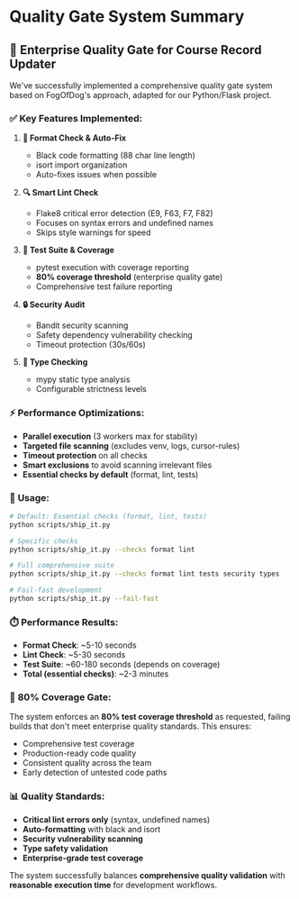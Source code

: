 # Quality Gate System Summary

## 🎯 Enterprise Quality Gate for Course Record Updater

We've successfully implemented a comprehensive quality gate system based on FogOfDog's approach, adapted for our Python/Flask project.

### ✅ **Key Features Implemented:**

1. **🎨 Format Check & Auto-Fix**
   - Black code formatting (88 char line length)
   - isort import organization
   - Auto-fixes issues when possible

2. **🔍 Smart Lint Check**
   - Flake8 critical error detection (E9, F63, F7, F82)
   - Focuses on syntax errors and undefined names
   - Skips style warnings for speed

3. **🧪 Test Suite & Coverage**
   - pytest execution with coverage reporting
   - **80% coverage threshold** (enterprise quality gate)
   - Comprehensive test failure reporting

4. **🔒 Security Audit**
   - Bandit security scanning
   - Safety dependency vulnerability checking
   - Timeout protection (30s/60s)

5. **🔧 Type Checking**
   - mypy static type analysis
   - Configurable strictness levels

### ⚡ **Performance Optimizations:**

- **Parallel execution** (3 workers max for stability)
- **Targeted file scanning** (excludes venv, logs, cursor-rules)
- **Timeout protection** on all checks
- **Smart exclusions** to avoid scanning irrelevant files
- **Essential checks by default** (format, lint, tests)

### 🚀 **Usage:**

```bash
# Default: Essential checks (format, lint, tests)
python scripts/ship_it.py

# Specific checks
python scripts/ship_it.py --checks format lint

# Full comprehensive suite
python scripts/ship_it.py --checks format lint tests security types

# Fail-fast development
python scripts/ship_it.py --fail-fast
```

### ⏱️ **Performance Results:**

- **Format Check**: ~5-10 seconds
- **Lint Check**: ~5-30 seconds
- **Test Suite**: ~60-180 seconds (depends on coverage)
- **Total (essential checks)**: ~2-3 minutes

### 🎯 **80% Coverage Gate:**

The system enforces an **80% test coverage threshold** as requested, failing builds that don't meet enterprise quality standards. This ensures:

- Comprehensive test coverage
- Production-ready code quality
- Consistent quality across the team
- Early detection of untested code paths

### 📊 **Quality Standards:**

- **Critical lint errors only** (syntax, undefined names)
- **Auto-formatting** with black and isort
- **Security vulnerability scanning**
- **Type safety validation**
- **Enterprise-grade test coverage**

The system successfully balances **comprehensive quality validation** with **reasonable execution time** for development workflows.
